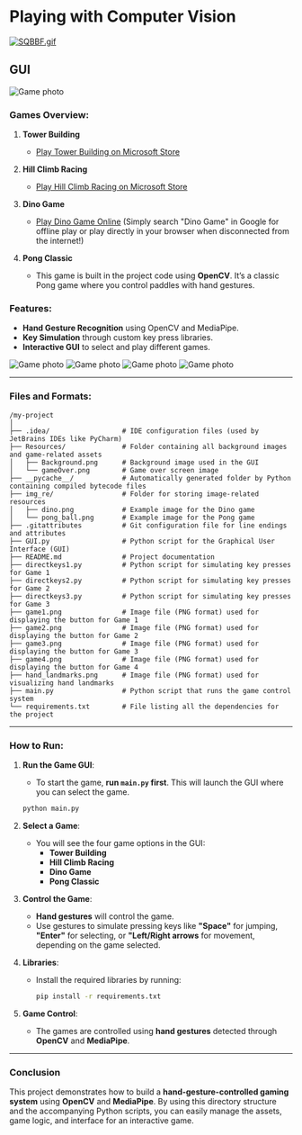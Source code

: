 # Playing with Computer Vision

[![SQBBF.gif](https://s11.gifyu.com/images/SQBBF.gif)](https://www.linkedin.com/in/alokahirrao/)

## GUI

![Game photo](https://iili.io/HiNUD3N.jpg)

### Games Overview:

1. **Tower Building**  
   - [Play Tower Building on Microsoft Store](https://apps.microsoft.com/detail/9MXKDQKFJGBJ?hl=en-us&gl=IN&ocid=pdpshare)

2. **Hill Climb Racing**  
   - [Play Hill Climb Racing on Microsoft Store](https://apps.microsoft.com/detail/9WZDNCRDCWK8?hl=en&gl=IN&ocid=pdpshare)

3. **Dino Game**  
   - [Play Dino Game Online](https://www.google.com/search?q=dino+game) (Simply search "Dino Game" in Google for offline play or play directly in your browser when disconnected from the internet!)

4. **Pong Classic**  
   - This game is built in the project code using **OpenCV**. It’s a classic Pong game where you control paddles with hand gestures.

### Features:
- **Hand Gesture Recognition** using OpenCV and MediaPipe.
- **Key Simulation** through custom key press libraries.
- **Interactive GUI** to select and play different games.

![Game photo](https://iili.io/HiNUmvt.jpg)
![Game photo](https://iili.io/HiNUbaI.jpg)
![Game photo](https://iili.io/HiNUZ4p.jpg)
![Game photo](https://iili.io/HiNUpyX.jpg)

---

### Files and Formats:

```
/my-project
│
├── .idea/                  # IDE configuration files (used by JetBrains IDEs like PyCharm)
├── Resources/              # Folder containing all background images and game-related assets
│   ├── Background.png      # Background image used in the GUI
│   └── gameOver.png        # Game over screen image
├── __pycache__/            # Automatically generated folder by Python containing compiled bytecode files
├── img_re/                 # Folder for storing image-related resources
│   ├── dino.png            # Example image for the Dino game
│   └── pong_ball.png       # Example image for the Pong game
├── .gitattributes          # Git configuration file for line endings and attributes
├── GUI.py                  # Python script for the Graphical User Interface (GUI)
├── README.md               # Project documentation
├── directkeys1.py          # Python script for simulating key presses for Game 1
├── directkeys2.py          # Python script for simulating key presses for Game 2
├── directkeys3.py          # Python script for simulating key presses for Game 3
├── game1.png               # Image file (PNG format) used for displaying the button for Game 1
├── game2.png               # Image file (PNG format) used for displaying the button for Game 2
├── game3.png               # Image file (PNG format) used for displaying the button for Game 3
├── game4.png               # Image file (PNG format) used for displaying the button for Game 4
├── hand_landmarks.png      # Image file (PNG format) used for visualizing hand landmarks
├── main.py                 # Python script that runs the game control system
└── requirements.txt        # File listing all the dependencies for the project
```

---

### How to Run:

1. **Run the Game GUI**:
   - To start the game, **run `main.py` first**. This will launch the GUI where you can select the game.
   
   ```bash
   python main.py
   ```

2. **Select a Game**:
   - You will see the four game options in the GUI:
     - **Tower Building**
     - **Hill Climb Racing**
     - **Dino Game**
     - **Pong Classic**

3. **Control the Game**:
   - **Hand gestures** will control the game.
   - Use gestures to simulate pressing keys like **"Space"** for jumping, **"Enter"** for selecting, or **"Left/Right arrows** for movement, depending on the game selected.

4. **Libraries**:
   - Install the required libraries by running:
     ```bash
     pip install -r requirements.txt
     ```

5. **Game Control**:
   - The games are controlled using **hand gestures** detected through **OpenCV** and **MediaPipe**.

---

### Conclusion

This project demonstrates how to build a **hand-gesture-controlled gaming system** using **OpenCV** and **MediaPipe**. By using this directory structure and the accompanying Python scripts, you can easily manage the assets, game logic, and interface for an interactive game.
